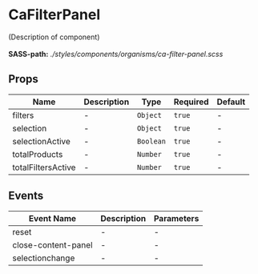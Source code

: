 # CaFilterPanel

(Description of component)<br><br> **SASS-path:** _./styles/components/organisms/ca-filter-panel.scss_

## Props

<!-- @vuese:CaFilterPanel:props:start -->
|Name|Description|Type|Required|Default|
|---|---|---|---|---|
|filters|-|`Object`|`true`|-|
|selection|-|`Object`|`true`|-|
|selectionActive|-|`Boolean`|`true`|-|
|totalProducts|-|`Number`|`true`|-|
|totalFiltersActive|-|`Number`|`true`|-|

<!-- @vuese:CaFilterPanel:props:end -->


## Events

<!-- @vuese:CaFilterPanel:events:start -->
|Event Name|Description|Parameters|
|---|---|---|
|reset|-|-|
|close-content-panel|-|-|
|selectionchange|-|-|

<!-- @vuese:CaFilterPanel:events:end -->



